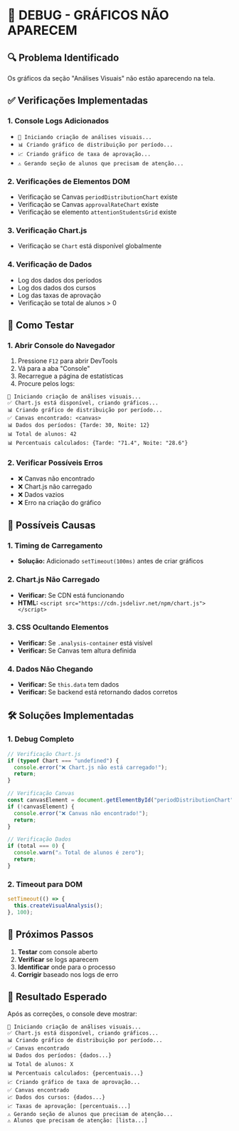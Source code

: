 # 🐛 DEBUG - GRÁFICOS NÃO APARECEM

## 🔍 Problema Identificado

Os gráficos da seção "Análises Visuais" não estão aparecendo na tela.

## ✅ Verificações Implementadas

### 1. Console Logs Adicionados

- `🎨 Iniciando criação de análises visuais...`
- `📊 Criando gráfico de distribuição por período...`
- `📈 Criando gráfico de taxa de aprovação...`
- `⚠️ Gerando seção de alunos que precisam de atenção...`

### 2. Verificações de Elementos DOM

- Verificação se Canvas `periodDistributionChart` existe
- Verificação se Canvas `approvalRateChart` existe
- Verificação se elemento `attentionStudentsGrid` existe

### 3. Verificação Chart.js

- Verificação se `Chart` está disponível globalmente

### 4. Verificação de Dados

- Log dos dados dos períodos
- Log dos dados dos cursos
- Log das taxas de aprovação
- Verificação se total de alunos > 0

## 🚀 Como Testar

### 1. Abrir Console do Navegador

1. Pressione `F12` para abrir DevTools
2. Vá para a aba "Console"
3. Recarregue a página de estatísticas
4. Procure pelos logs:

```
🎨 Iniciando criação de análises visuais...
✅ Chart.js está disponível, criando gráficos...
📊 Criando gráfico de distribuição por período...
✅ Canvas encontrado: <canvas>
📊 Dados dos períodos: {Tarde: 30, Noite: 12}
📊 Total de alunos: 42
📊 Percentuais calculados: {Tarde: "71.4", Noite: "28.6"}
```

### 2. Verificar Possíveis Erros

- ❌ Canvas não encontrado
- ❌ Chart.js não carregado
- ❌ Dados vazios
- ❌ Erro na criação do gráfico

## 🔧 Possíveis Causas

### 1. Timing de Carregamento

- **Solução:** Adicionado `setTimeout(100ms)` antes de criar gráficos

### 2. Chart.js Não Carregado

- **Verificar:** Se CDN está funcionando
- **HTML:** `<script src="https://cdn.jsdelivr.net/npm/chart.js"></script>`

### 3. CSS Ocultando Elementos

- **Verificar:** Se `.analysis-container` está visível
- **Verificar:** Se Canvas tem altura definida

### 4. Dados Não Chegando

- **Verificar:** Se `this.data` tem dados
- **Verificar:** Se backend está retornando dados corretos

## 🛠️ Soluções Implementadas

### 1. Debug Completo

```javascript
// Verificação Chart.js
if (typeof Chart === "undefined") {
  console.error("❌ Chart.js não está carregado!");
  return;
}

// Verificação Canvas
const canvasElement = document.getElementById("periodDistributionChart");
if (!canvasElement) {
  console.error("❌ Canvas não encontrado!");
  return;
}

// Verificação Dados
if (total === 0) {
  console.warn("⚠️ Total de alunos é zero");
  return;
}
```

### 2. Timeout para DOM

```javascript
setTimeout(() => {
  this.createVisualAnalysis();
}, 100);
```

## 📝 Próximos Passos

1. **Testar** com console aberto
2. **Verificar** se logs aparecem
3. **Identificar** onde para o processo
4. **Corrigir** baseado nos logs de erro

## 🎯 Resultado Esperado

Após as correções, o console deve mostrar:

```
🎨 Iniciando criação de análises visuais...
✅ Chart.js está disponível, criando gráficos...
📊 Criando gráfico de distribuição por período...
✅ Canvas encontrado
📊 Dados dos períodos: {dados...}
📊 Total de alunos: X
📊 Percentuais calculados: {percentuais...}
📈 Criando gráfico de taxa de aprovação...
✅ Canvas encontrado
📈 Dados dos cursos: {dados...}
📈 Taxas de aprovação: [percentuais...]
⚠️ Gerando seção de alunos que precisam de atenção...
⚠️ Alunos que precisam de atenção: [lista...]
```
